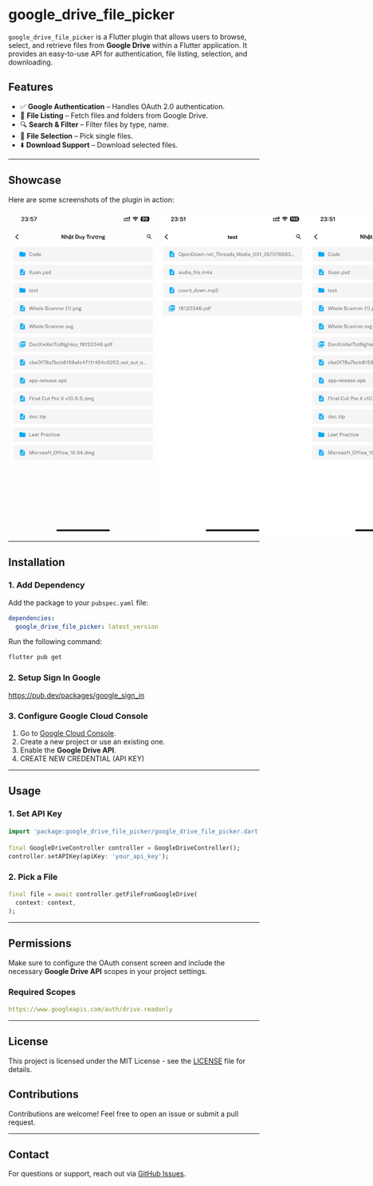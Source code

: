 # google_drive_file_picker

`google_drive_file_picker` is a Flutter plugin that allows users to browse, select, and retrieve files from **Google Drive** within a Flutter application. It provides an easy-to-use API for authentication, file listing, selection, and downloading.

## Features

- ✅ **Google Authentication** – Handles OAuth 2.0 authentication.
- 📂 **File Listing** – Fetch files and folders from Google Drive.
- 🔍 **Search & Filter** – Filter files by type, name.
- 📑 **File Selection** – Pick single files.
- ⬇️ **Download Support** – Download selected files.

---

## Showcase

Here are some screenshots of the plugin in action:

<div style="display: flex; align-items: center;">
<img src="https://raw.githubusercontent.com/zeref278/google_drive_file_picker/main/attachments/demo.gif" width="300"/>
<img src="https://raw.githubusercontent.com/zeref278/google_drive_file_picker/main/attachments/image_1.PNG" width="300"/>
<img src="https://raw.githubusercontent.com/zeref278/google_drive_file_picker/main/attachments/image_2.PNG" width="300"/>
</div>



---

## Installation

### 1. Add Dependency

Add the package to your `pubspec.yaml` file:

```yaml
dependencies:
  google_drive_file_picker: latest_version
```

Run the following command:

```sh
flutter pub get
```

### 2. Setup Sign In Google
https://pub.dev/packages/google_sign_in

### 3. Configure Google Cloud Console

1. Go to [Google Cloud Console](https://console.cloud.google.com/).
2. Create a new project or use an existing one.
3. Enable the **Google Drive API**.
4. CREATE NEW CREDENTIAL (API KEY)

---

## Usage

### 1. Set API Key

```dart
import 'package:google_drive_file_picker/google_drive_file_picker.dart';

final GoogleDriveController controller = GoogleDriveController();
controller.setAPIKey(apiKey: 'your_api_key');
```

### 2. Pick a File

```dart
final file = await controller.getFileFromGoogleDrive(
  context: context,
);
```

---

## Permissions

Make sure to configure the OAuth consent screen and include the necessary **Google Drive API** scopes in your project settings.

### Required Scopes

```yaml
https://www.googleapis.com/auth/drive.readonly
```

---

## License

This project is licensed under the MIT License - see the [LICENSE](LICENSE) file for details.

## Contributions

Contributions are welcome! Feel free to open an issue or submit a pull request.

---

## Contact

For questions or support, reach out via [GitHub Issues](https://github.com/zeref278/google_drive_file_picker/issues).
